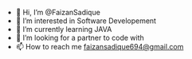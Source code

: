 - 👋 Hi, I’m @FaizanSadique
- 👀 I’m interested in Software Developement
- 🌱 I’m currently learning JAVA
- 💞️ I’m looking for a partner to code with
- 📫 How to reach me faizansadique694@gmail.com

<!---
FaizanSadique/FaizanSadique is a ✨ special ✨ repository because its `README.md` (this file) appears on your GitHub profile.
You can click the Preview link to take a look at your changes.
--->
